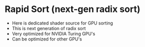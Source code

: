 # Rapid Sort (next-gen radix sort)

- Here is dedicated shader source for GPU sorting
- This is next generation of radix sort
- Very optimized for NVIDIA Turing GPU's
- Can be optimized for other GPU's
